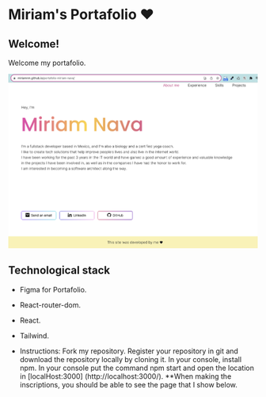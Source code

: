 # Miriam's Portafolio ♥︎

## Welcome!
Welcome my portafolio.

![portafolio](https://raw.githubusercontent.com/MiriamNM/portafolio-miriam-nava/5360fb31f32a42de0d4deb59ac382eaec9785689/src/assets/portafolio.png)

## Technological stack
- Figma for Portafolio.
- React-router-dom.
- React.
- Tailwind.

- Instructions:
Fork my repository.
Register your repository in git and download the repository locally by cloning it.
In your console, install npm.
In your console put the command npm start and open the location in [localHost:3000] (http://localhost:3000/).
**When making the inscriptions, you should be able to see the page that I show below.
